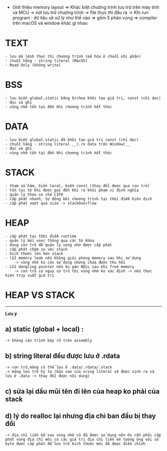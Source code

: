 + Giới thiệu memory layout
    => Khác biệt chương trình lưu trữ trên máy tính và MCU
        -> nơi lưu trữ chương trình
        -> file thực thi đầu ra
        -> Khi run program : dữ liệu sẽ xử lý như thế nào 
    => gồm 5 phân vùng 
    => compiler trên macOS và window khác gì nhau
# TEXT
    - lưu mã lệnh thực thi chương trình (mã hóa ở chuỗi nhị phân)
    - chuỗi hằng - string literal (MacOS)
    - Read Only (không write)
# BSS
    - lưu biến global,static bằng 0/chưa khởi tạo giá trị, const (chỉ dọc)
    - đọc và ghi
    - vùng nhớ tồn tại đến khi chương trình kết thúc
# DATA
    - lưu biến global,static đã khởi tạo giá trị const (chỉ dọc)
    - chuỗi hằng - string literal __(.ro data trên Window)__
    - đọc và ghi
    - vùng nhớ tồn tại đến khi chương trình kết thúc
# STACK
    - tham số hàm, biến local, biến const (thay đổi được qua con trỏ)
    - tồn tại từ khi được gọi đến khi ra khỏi phạm vi định nghĩa
    - quản lý theo cơ chế LIFO
    - Cấp phát nhanh, tự động bởi chương trình tại thời điểm biên dịch
    - cấp phát vượt quá size -> stackOverflow 
# HEAP
    - cấp phát tại thời điểm runtime 
    - quản lý bởi user thông qua các từ khóa
    - dùng con trỏ để quản lý vùng nhớ được cấp phát
    - cấp phát chậm so với stack
    - kích thước lớn hơn stack
    - lỗi memory leak nếu không giải phóng memory sau khi sử dụng
        -> vùng nhớ ko còn sử dụng nhưng chưa được thu hồi 
    - Lỗi dangling pointer nếu ko gán NULL sau khi free memory
        -> con trỏ có nguy cơ trỏ tới vùng nhớ ko xác định -> nếu thực hiện truy xuất giá trị  
# HEAP VS STACK
------------------------
**Lưu ý**
## a) static (global + local) : 
    -> không càn trình bày rõ trên assembly 
## b) string literal đều được lưu ở .rdata 
    -> con trỏ,mảng có thể lưu ở .data/.rdata/.stack
    -> mảng lưu trữ ký tự (bản sao của sring literal sẽ được sinh ra và lưu ở .data -> thay đổi được nội dung)
## c) sửa lại dấu mũi tên đi lên của heap ko phải của stack
## d) lý do realloc lại nhưng địa chỉ ban đầu bị thay đổi
    -> địa chỉ liền kề sau vùng nhớ cũ đã được sử dụng nên Os cần phải cấp phát vùng địa chỉ mới có các giá trị địa chỉ liền kề tương ứng với số byte được cấp phát để lưu trữ kích thước mới đã được điều chỉnh
